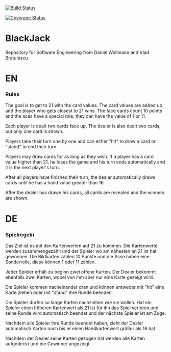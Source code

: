 [![Build Status](https://travis-ci.org/WollmannDaniel/BlackJack.svg?branch=master)](https://travis-ci.org/WollmannDaniel/BlackJack)

[![Coverage Status](https://coveralls.io/repos/github/WollmannDaniel/BlackJack/badge.svg?branch=master)](https://coveralls.io/github/WollmannDaniel/BlackJack?branch=master)

# BlackJack
Repository for Software Engineering from Daniel Wollmann and Vlad Bratulescu

# EN
### Rules
The goal is to get to 21 with the card values. The card values are added up and the player who gets closest to 21 wins. The face cards count 10 points and the aces have a special role, they can have the value of 1 or 11.

Each player is dealt two cards face up. The dealer is also dealt two cards, but only one card is shown.

Players take their turn one by one and can either "hit" to draw a card or "stand" to end their turn.

Players may draw cards for as long as they wish. If a player has a card value higher than 21, he loses the game and his turn ends automatically and it is the next player's turn.

After all players have finished their turn, the dealer automatically draws cards until he has a hand value greater than 16.

After the dealer has drawn his cards, all cards are revealed and the winners are shown.

# DE
### Spielregeln
Das Ziel ist es mit den Kartenwerten auf 21 zu kommen. Die Kartenwerte werden zusammengezählt und der Spieler wo am nähesten an 21 ist hat gewonnen. Die Bildkarten zählen 10 Punkte und die Asse haben eine Sonderrolle, diese können 1 oder 11 zählen.

Jeder Spieler erhält zu beginn zwei offene Karten. Der Dealer bekommt ebenfalls zwei Karten, wobei von ihm aber nur eine Karte gezeigt wird.

Die Spieler kommen nacheinander dran und können entweder mit "hit" eine Karte ziehen oder mit "stand" ihre Runde beenden.

Die Spieler dürfen so lange Karten nachziehen wie sie wollen. Hat ein Spieler einen höheren Kartenwert als 21 ist für ihn das Spiel verloren und seine Runde wird automatisch beendet und der nächste Spieler ist am Zuge.

Nachdem alle Spieler ihre Runde beendet haben, zieht der Dealer automatisch Karten nach bis er einen Handkartenwert größer als 16 hat.

Nachdem der Dealer seine Karten gezogen hat werden alle Karten aufgedeckt und die Gewinner angezeigt.
